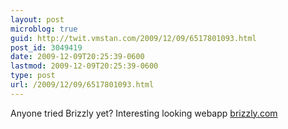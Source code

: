 ```yaml
---
layout: post
microblog: true
guid: http://twit.vmstan.com/2009/12/09/6517801093.html
post_id: 3049419
date: 2009-12-09T20:25:39-0600
lastmod: 2009-12-09T20:25:39-0600
type: post
url: /2009/12/09/6517801093.html
---
```

Anyone tried Brizzly yet? Interesting looking webapp [brizzly.com](http://brizzly.com/)
